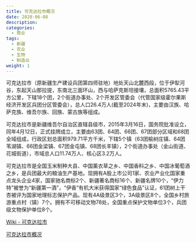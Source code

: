 ```yaml
---
title: 可克达拉市概况
date: 2020-06-08
description: 
categories:
  - 商业
tags:
  - 新疆
  - 农业
  - 生物
  - 制造业
weight: 1
---
```



可克达拉市（原新疆生产建设兵团第四师驻地）地处天山北麓西段，位于伊犁河谷，东起天山那拉提，东南北三面环山，西与哈萨克斯坦接壤，总面积5765.43平方公里，下辖18个团，2个街道办事处、2个开发区管委会（代管国家级霍尔果斯经济开发区兵团分区管委会），总人口26.4万人(截至2024年末)，主要由汉族、哈萨克族、维吾尔族、回族、蒙古族等组成。

可克达拉市是新疆维吾尔自治区直辖县级市，2015年3月16日，国务院批准设立，同年4月12日，正式挂牌成立，主要由63团、64团、66团、67团部分区域和68团全域组成，行政区划总面积979.71平方千米，下辖5个镇（63团榆树庄镇、64团苇湖镇、66团金梁镇、67团金屯镇、68团长丰镇），2个街道办事处（金山街道、花城街道），市域总人口11.74万人、核心区3.2万人。

可克达拉市是全国玉米制种大县、中国薰衣草之乡、中国香料之乡、中国冰葡萄酒之乡，是兵团最大的粮油生产基地。现拥有A股上市公司1家、农业产业化国家重点龙头企业4家，国家驰名商标2个、新疆著名商标16个、新疆名牌10个，“伊力特”被誉为“新疆第一酒”，“伊香”有机大米获得国家“绿色食品”认证，61团树上干杏被评为国家地理标志保护产品。现有4A级景区3个，3A级景区8个，全国乡村旅游重点村（镇）7个。拥有不可移动文物78处，全国重点保护文物单位3个，兵团级文物保护单位8个。

[Wiki - 可克达拉市](https://zh.wikipedia.org/wiki/%E5%8F%AF%E5%85%8B%E8%BE%BE%E6%8B%89%E5%B8%82)

[可克达拉市概况](http://www.cocodala.gov.cn/)

